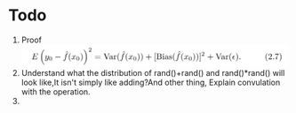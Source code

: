 # Todo
1. Proof ![](./varianceEquation.png)
2. Understand what the distribution of rand()+rand() and rand()*rand() will look like,It isn't simply like adding?And other thing,
Explain convulation with the operation.
3. 
